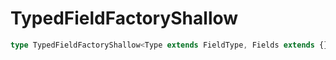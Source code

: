 # TypedFieldFactoryShallow

```ts
type TypedFieldFactoryShallow<Type extends FieldType, Fields extends {}, Data = IAnything, Payload = IAnything> = IManagedShallow<Data, Payload> & TypedFieldFactory<Type, Fields, Data, Payload>;
```


